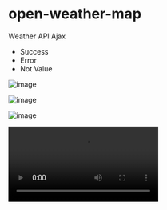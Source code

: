 # open-weather-map

Weather API Ajax


- Success
- Error
- Not Value

![image](https://user-images.githubusercontent.com/10333049/167307321-b1df67cb-2539-406a-8641-796fe3d0647b.png)

![image](https://user-images.githubusercontent.com/10333049/167307326-a8e1a564-faa2-47d0-be8b-b3cc6241b056.png)

![image](https://user-images.githubusercontent.com/10333049/167307336-cbdc0128-0f5d-4fec-beb2-1e6e511c9335.png)

![](https://i.gyazo.com/af2ee40088dfb8f3ebf9b495f258ce0c.mp4)

